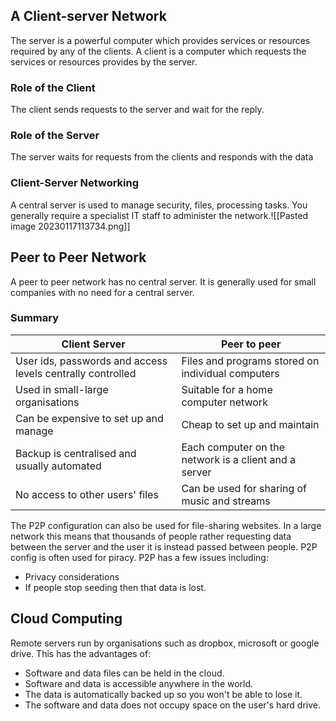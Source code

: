 
## A Client-server Network
The server is a powerful computer which provides services or resources required by any of the clients.
A client is a computer which requests the services or resources provides by the server.

### Role of the Client
The client sends requests to the server and wait for the reply.

### Role of the Server
The server waits for requests from the clients and responds with the data

### Client-Server Networking
A central server is used to manage security, files, processing tasks. You generally require a specialist IT staff to administer the network.![[Pasted image 20230117113734.png]]


## Peer to Peer Network
A peer to peer network has no central server.
It is generally used for small companies with no need for a central server.



### Summary
| Client Server                                              | Peer to peer                                          |
| ---------------------------------------------------------- | ----------------------------------------------------- |
| User ids, passwords and access levels centrally controlled | Files and programs stored on individual computers     |
| Used in small-large organisations                          | Suitable for a home computer network                  |
| Can be expensive to set up and manage                      | Cheap to set up and maintain                          |
| Backup is centralised and usually automated                | Each computer on the network is a client and a server |
| No access to other users' files                            | Can be used for sharing of music and streams                                                      |

The P2P configuration can also be used for file-sharing websites. In a large network this means that thousands of people rather requesting data between the server and the user it is instead passed between people. P2P config is often used for piracy.
P2P has a few issues including:
- Privacy considerations
- If people stop seeding then that data is lost.

## Cloud Computing
Remote servers run by organisations such as dropbox, microsoft or google drive.
This has the advantages of:
- Software and data files can be held in the cloud.
- Software and data is accessible anywhere in the world.
- The data is automatically backed up so you won't be able to lose it.
- The software and data does not occupy space on the user's hard drive.